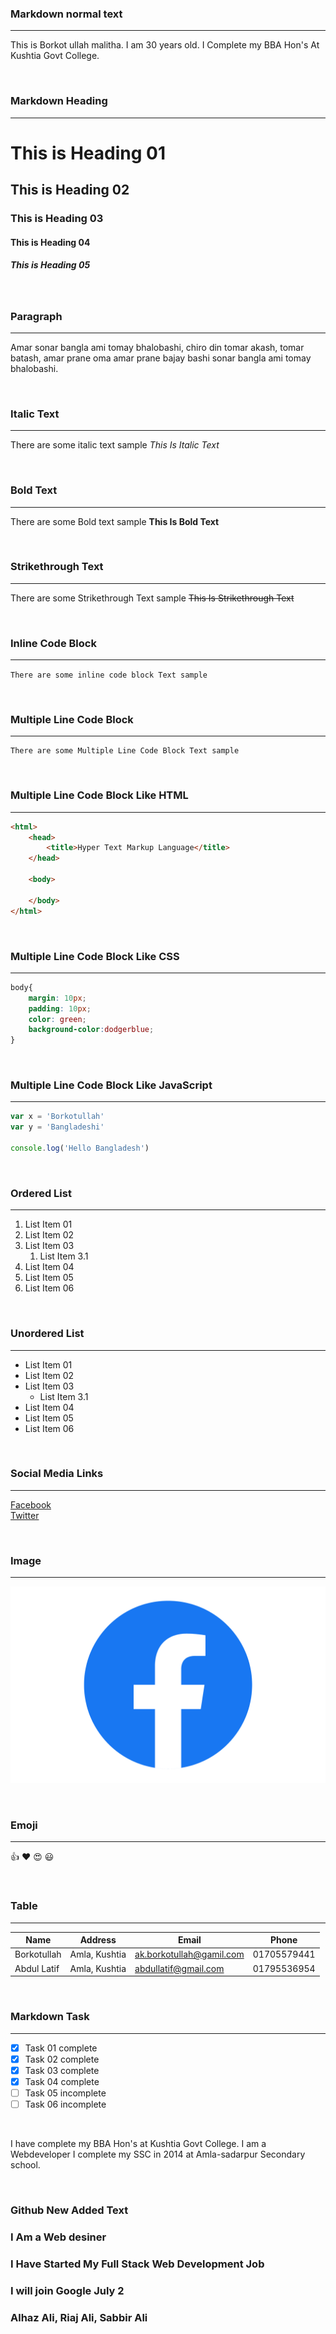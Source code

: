 <!--markdown tutorial-->

### Markdown normal text  

___  

This is Borkot ullah malitha. I am 30 years old. I Complete my BBA Hon's At Kushtia Govt College.  

<br>

### Markdown Heading  
___  

# This is Heading 01
## This is Heading 02
### This is Heading 03
#### This is Heading 04
##### This is Heading 05  

<br>

### Paragraph  
___  
<p>Amar sonar bangla ami tomay bhalobashi, chiro din tomar akash, tomar batash, amar prane oma amar prane bajay bashi sonar bangla ami tomay bhalobashi.</p>  

<br>  

### Italic Text  
___  
There are some italic text sample _This Is Italic Text_  

<br>

### Bold Text  
___  
There are some Bold text sample __This Is Bold Text__  

<br>

### Strikethrough Text  
___  
There are some Strikethrough Text sample ~~This Is Strikethrough Text~~  

<br>

### Inline Code Block  
___  
`There are some inline code block Text sample`  

<br>

### Multiple Line Code Block  
___
```
There are some Multiple Line Code Block Text sample
```  

<br>

### Multiple Line Code Block Like HTML  
___  
```html
<html>
    <head>
        <title>Hyper Text Markup Language</title>
    </head>

    <body>

    </body>
</html>
```  

<br>

### Multiple Line Code Block Like CSS  
___  
```css
body{
    margin: 10px;
    padding: 10px;
    color: green;
    background-color:dodgerblue;
}
```  

<br>

### Multiple Line Code Block Like JavaScript  
___  
```Javascript
var x = 'Borkotullah'
var y = 'Bangladeshi'

console.log('Hello Bangladesh')
```  

<br>

### Ordered List  
___  
1. List Item 01
1. List Item 02
1. List Item 03
    1. List Item 3.1
1. List Item 04
1. List Item 05
1. List Item 06  

<br>

### Unordered List  
___  
- List Item 01
- List Item 02
- List Item 03
    - List Item 3.1
- List Item 04
- List Item 05
- List Item 06  

<br>

### Social Media Links  
___  
[Facebook](https://facebook.com)  
[Twitter](https://twitter.com)  

<br>

### Image  
___  
![Facbook-logo](image/Facebook-logo.png)  

<br>

### Emoji  
___  
👍  ❤️  😍  😃  

<br>

### Table  
___  
| Name | Address | Email | Phone |
|------|---------|-------|-------|
| Borkotullah | Amla, Kushtia | ak.borkotullah@gamil.com | 01705579441 |
| Abdul Latif | Amla, Kushtia | abdullatif@gmail.com | 01795536954 |  

<br>

### Markdown Task  
___  
- [x] Task 01 complete
- [x] Task 02 complete
- [x] Task 03 complete
- [x] Task 04 complete
- [ ] Task 05 incomplete
- [ ] Task 06 incomplete  

<br>

<p>I have complete my BBA Hon's at Kushtia Govt College.
I am a Webdeveloper I complete my SSC in 2014 at Amla-sadarpur Secondary school.</p>  

<br>

### Github New Added Text  
### I Am a Web desiner  
### I Have Started My Full Stack Web Development Job  
### I will join Google July 2  
### Alhaz Ali, Riaj Ali, Sabbir Ali